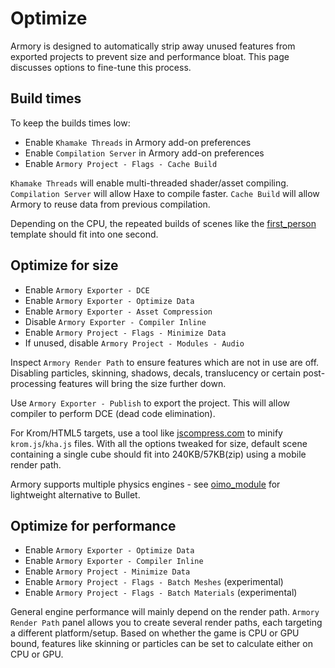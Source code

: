 # Optimize

Armory is designed to automatically strip away unused features from exported projects to prevent size and performance bloat. This page discusses options to fine-tune this process.

## Build times

To keep the builds times low:
- Enable `Khamake Threads` in Armory add-on preferences
- Enable `Compilation Server` in Armory add-on preferences
- Enable `Armory Project - Flags - Cache Build`

`Khamake Threads` will enable multi-threaded shader/asset compiling. `Compilation Server` will allow Haxe to compile faster. `Cache Build` will allow Armory to reuse data from previous compilation.

Depending on the CPU, the repeated builds of scenes like the [first_person](https://github.com/armory3d/armory_templates/tree/master/first_person) template should fit into one second.

## Optimize for size

- Enable `Armory Exporter - DCE`
- Enable `Armory Exporter - Optimize Data`
- Enable `Armory Exporter - Asset Compression`
- Disable `Armory Exporter - Compiler Inline`
- Enable `Armory Project - Flags - Minimize Data`
- If unused, disable `Armory Project - Modules - Audio`

Inspect `Armory Render Path` to ensure features which are not in use are off. Disabling particles, skinning, shadows, decals, translucency or certain post-processing features will bring the size further down.

Use `Armory Exporter - Publish` to export the project. This will allow compiler to perform DCE (dead code elimination).

For Krom/HTML5 targets, use a tool like [jscompress.com](https://jscompress.com/) to minify `krom.js`/`kha.js` files. With all the options tweaked for size, default scene containing a single cube should fit into 240KB/57KB(zip) using a mobile render path.

Armory supports multiple physics engines - see [oimo_module](https://github.com/armory3d/oimo_module) for lightweight alternative to Bullet.

## Optimize for performance

- Enable `Armory Exporter - Optimize Data`
- Enable `Armory Exporter - Compiler Inline`
- Enable `Armory Project - Minimize Data`
- Enable `Armory Project - Flags - Batch Meshes` (experimental)
- Enable `Armory Project - Flags - Batch Materials` (experimental)

General engine performance will mainly depend on the render path. `Armory Render Path` panel allows you to create several render paths, each targeting a different platform/setup. Based on whether the game is CPU or GPU bound, features like skinning or particles can be set to calculate either on CPU or GPU.
